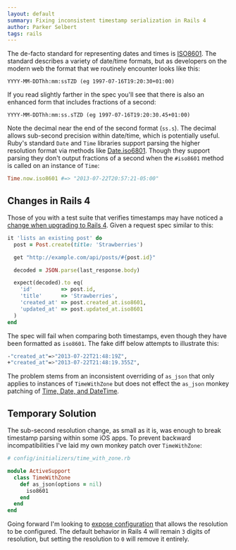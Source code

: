 ```yaml
---
layout: default
summary: Fixing inconsistent timestamp serialization in Rails 4
author: Parker Selbert
tags: rails
---
```


The de-facto standard for representing dates and times is [ISO8601][0]. The
standard describes a variety of date/time formats, but as developers on the
modern web the format that we routinely encounter looks like this:

```
YYYY-MM-DDThh:mm:ssTZD (eg 1997-07-16T19:20:30+01:00)
```

If you read slightly farther in the spec you'll see that there is also an
enhanced form that includes fractions of a second:

```
YYYY-MM-DDThh:mm:ss.sTZD (eg 1997-07-16T19:20:30.45+01:00)
```

Note the decimal near the end of the second format (`ss.s`). The decimal allows
sub-second precision within date/time, which is potentially useful. Ruby's
standard `Date` and `Time` libraries support parsing the higher resolution
format via methods like [Date.iso6801][1]. Though they support parsing they don't
output fractions of a second when the `#iso8601` method is called on an
instance of `Time`:

```ruby
Time.now.iso8601 #=> "2013-07-22T20:57:21-05:00"
```

## Changes in Rails 4

Those of you with a test suite that verifies timestamps may have noticed a
[change when upgrading to Rails 4][2]. Given a request spec similar to this:

```ruby
it 'lists an existing post' do
  post = Post.create(title: 'Strawberries')

  get "http://example.com/api/posts/#{post.id}"

  decoded = JSON.parse(last_response.body)

  expect(decoded).to eq(
    'id'         => post.id,
    'title'      => 'Strawberries',
    'created_at' => post.created_at.iso8601,
    'updated_at' => post.updated_at.iso8601
  )
end
```

The spec will fail when comparing both timestamps, even though they have been
formatted as `iso8601`. The fake diff below attempts to illustrate this:

```bash
-"created_at"=>"2013-07-22T21:48:19Z",
+"created_at"=>"2013-07-22T21:48:19.355Z",
```

The problem stems from an inconsistent overriding of `as_json` that only
applies to instances of `TimeWithZone` but does not effect the `as_json` monkey
patching of [Time, Date, and DateTime][3].

## Temporary Solution

The sub-second resolution change, as small as it is, was enough to break
timestamp parsing within some iOS apps. To prevent backward incompatibilities
I've laid my own monkey patch over `TimeWithZone`:

```ruby
# config/initializers/time_with_zone.rb

module ActiveSupport
  class TimeWithZone
    def as_json(options = nil)
      iso8601
    end
  end
end
```

Going forward I'm looking to [expose configuration][4] that allows the
resolution to be configured. The default behavior in Rails 4 will remain `3`
digits of resolution, but setting the resolution to `0` will remove it
entirely.

[0]: http://www.w3.org/TR/NOTE-datetime
[1]: http://ruby-doc.org/stdlib-2.0/libdoc/date/rdoc/Date.html#method-c-_iso8601
[2]: https://github.com/rails/rails/commit/28ab79d7c579fa1d76ac868be02b38b02818428a
[3]: https://github.com/rails/rails/blob/master/activesupport/lib/active_support/json/encoding.rb#L316
[4]: https://github.com/rails/rails/pull/11464
